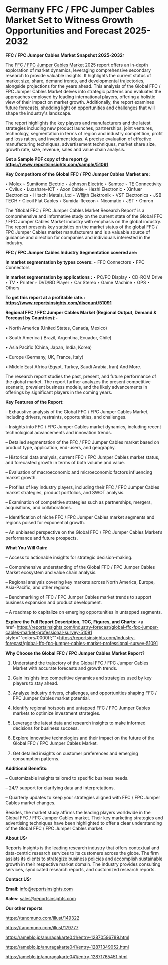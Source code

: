 # Germany FFC / FPC Jumper Cables Market Set to Witness Growth Opportunities and Forecast 2025-2032

<strong>FFC / FPC Jumper Cables Market Snapshot 2025-2032:</strong>

The <a href=https://www.reportsinsights.com/sample/51091>FFC / FPC Jumper Cables Market</a> 2025 report offers an in-depth exploration of market dynamics, leveraging comprehensive secondary research to provide valuable insights. It highlights the current status of market size, share, demand trends, and developmental trajectories, alongside projections for the years ahead. This analysis of the Global FFC / FPC Jumper Cables Market delves into strategic patterns and evaluates the approaches employed by leading international players, offering a holistic view of their impact on market growth. Additionally, the report examines future forecasts, shedding light on opportunities and challenges that will shape the industry's landscape.

The report highlights the key players and manufacturers and the latest strategies including new product launches, partnerships, joint ventures, technology, segmentation in terms of region and industry competition, profit and loss ration, and investment ideas. A precise evaluation of effective manufacturing techniques, advertisement techniques, market share size, growth rate, size, revenue, sales and value chain analysis.

<strong>Get a Sample PDF copy of the report @ <a href=https://www.reportsinsights.com/sample/51091 style=color:#0000ff;>https://www.reportsinsights.com/sample/51091</a></strong>

<strong>Key Competitors of the Global FFC / FPC Jumper Cables Market are:</strong>

‣ Molex
‣ Sumitomo Electric
‣ Johnson Electric
‣ Samtec
‣ TE Connectivity
‣ Cvilux
‣ Luxshare-ICT
‣ Axon Cable
‣ Hezhi Electronic
‣ Xinfuer Electronics
‣ Hitachi Metals, Ltd
‣ W黵th Elektronik
‣ VST Electronics
‣ JSB TECH
‣ Cicoil Flat Cables
‣ Sumida-flexcon
‣ Nicomatic
‣ JST
‣ Omron

The ‘Global FFC / FPC Jumper Cables Market Research Report’ is a comprehensive and informative study on the current state of the Global FFC / FPC Jumper Cables Market industry with emphasis on the global industry. The report presents key statistics on the market status of the global FFC / FPC Jumper Cables market manufacturers and is a valuable source of guidance and direction for companies and individuals interested in the industry.

<strong>FFC / FPC Jumper Cables Industry Segmentation covered are:</strong>

<strong>In market segmentation by types covers: </strong> 
‣ FFC Connectors
‣ FPC Connectors

<strong>In market segmentation by applications :</strong> 
‣ PC/PC Display
‣ CD-ROM Drive
‣ TV
‣ Printer
‣ DVD/BD Player
‣ Car Stereo
‣ Game Machine
‣ GPS
‣ Others

<strong>To get this report at a profitable rate.: <a href=https://www.reportsinsights.com/discount/51091 style=color:#0000ff;>https://www.reportsinsights.com/discount/51091</a></strong>

<strong>Regional FFC / FPC Jumper Cables Market (Regional Output, Demand &amp; Forecast by Countries):-</strong>

• North America (United States, Canada, Mexico)

• South America ( Brazil, Argentina, Ecuador, Chile)

• Asia Pacific (China, Japan, India, Korea)

• Europe (Germany, UK, France, Italy)

• Middle East Africa (Egypt, Turkey, Saudi Arabia, Iran) And More.

The research report studies the past, present, and future performance of the global market. The report further analyzes the present competitive scenario, prevalent business models, and the likely advancements in offerings by significant players in the coming years.

<strong>Key Features of the Report:</strong>

– Exhaustive analysis of the Global FFC / FPC Jumper Cables Market, including drivers, restraints, opportunities, and challenges.

– Insights into FFC / FPC Jumper Cables market dynamics, including recent technological advancements and innovation trends.

– Detailed segmentation of the FFC / FPC Jumper Cables market based on product type, application, end-users, and geography.

– Historical data analysis, current FFC / FPC Jumper Cables market status, and forecasted growth in terms of both volume and value.

– Evaluation of macroeconomic and microeconomic factors influencing market growth.

– Profiles of key industry players, including their FFC / FPC Jumper Cables market strategies, product portfolios, and SWOT analysis.

– Examination of competitive strategies such as partnerships, mergers, acquisitions, and collaborations.

– Identification of niche FFC / FPC Jumper Cables market segments and regions poised for exponential growth.

– An unbiased perspective on the Global FFC / FPC Jumper Cables Market’s performance and future prospects.

<strong>What You Will Gain:</strong>

– Access to actionable insights for strategic decision-making.

– Comprehensive understanding of the Global FFC / FPC Jumper Cables Market ecosystem and value chain analysis.

– Regional analysis covering key markets across North America, Europe, Asia-Pacific, and other regions.

– Benchmarking of FFC / FPC Jumper Cables market trends to support business expansion and product development.

– A roadmap to capitalize on emerging opportunities in untapped segments.

<strong>Explore the Full Report Description, TOC, Figures, and Charts:</strong>
<a href=https://reportsinsights.com/industry-forecast/global-ffc-fpc-jumper-cables-market-professional-survey-51091 style=""color:#0000ff;"">https://reportsinsights.com/industry-forecast/global-ffc-fpc-jumper-cables-market-professional-survey-51091</a>

<strong>Why Choose the Global FFC / FPC Jumper Cables Market Report?</strong>

1. Understand the trajectory of the Global FFC / FPC Jumper Cables Market with accurate forecasts and growth trends.

2. Gain insights into competitive dynamics and strategies used by key players to stay ahead.

3. Analyze industry drivers, challenges, and opportunities shaping FFC / FPC Jumper Cables market potential.

4. Identify regional hotspots and untapped FFC / FPC Jumper Cables markets to optimize investment strategies.

5. Leverage the latest data and research insights to make informed decisions for business success.

6. Explore innovative technologies and their impact on the future of the Global FFC / FPC Jumper Cables Market.

7. Get detailed insights on customer preferences and emerging consumption patterns.

<strong>Additional Benefits:</strong>

– Customizable insights tailored to specific business needs.

– 24/7 support for clarifying data and interpretations.

– Quarterly updates to keep your strategies aligned with FFC / FPC Jumper Cables market changes.

Besides, the market study affirms the leading players worldwide in the Global FFC / FPC Jumper Cables market. Their key marketing strategies and advertising techniques have been highlighted to offer a clear understanding of the Global FFC / FPC Jumper Cables market.

<strong><strong>About US</strong>:</strong>

Reports Insights is the leading research industry that offers contextual and data-centric research services to its customers across the globe. The firm assists its clients to strategize business policies and accomplish sustainable growth in their respective market domain. The industry provides consulting services, syndicated research reports, and customized research reports.

<strong>Contact US:</strong>

<p class=><b>Email:</b> <a href=mailto:info@reportsinsights.com>info@reportsinsights.com</a></p>
<p class=><b>Sales:</b> <a href=mailto:sales@reportsinsights.com>sales@reportsinsights.com</a></p>

<strong>Our other reports</strong>

<a href=https://tanomuno.com/illust/149322>https://tanomuno.com/illust/149322</a>

<a href=https://tanomuno.com/illust/179777>https://tanomuno.com/illust/179777</a>

<a href=https://ameblo.jp/anuragakarte041/entry-12870596789.html>https://ameblo.jp/anuragakarte041/entry-12870596789.html</a>

<a href=https://ameblo.jp/anuragakarte041/entry-12871349052.html>https://ameblo.jp/anuragakarte041/entry-12871349052.html</a>

<a href=https://ameblo.jp/anuragakarte041/entry-12871765451.html>https://ameblo.jp/anuragakarte041/entry-12871765451.html</a>
